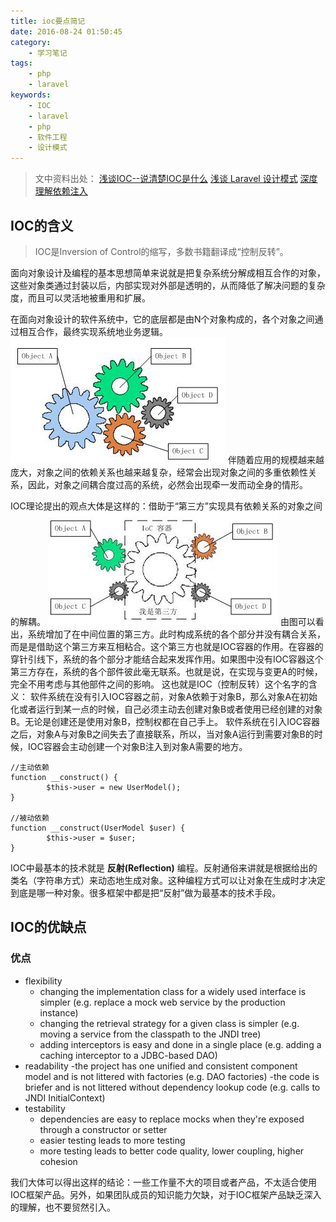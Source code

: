 ```yaml
---
title: ioc要点简记
date: 2016-08-24 01:50:45
category:
    - 学习笔记
tags:
    - php
    - laravel
keywords:
    - IOC
    - laravel
    - php
    - 软件工程
    - 设计模式
---
```


>文中资料出处：
>[浅谈IOC--说清楚IOC是什么](http://www.cnblogs.com/DebugLZQ/archive/2013/06/05/3107957.html)
>[浅谈 Laravel 设计模式](https://phphub.org/topics/1954)
>[深度理解依赖注入](http://www.cnblogs.com/xingyukun/archive/2007/10/20/931331.html)

## IOC的含义

>IOC是Inversion of Control的缩写，多数书籍翻译成“控制反转”。

面向对象设计及编程的基本思想简单来说就是把复杂系统分解成相互合作的对象，这些对象类通过封装以后，内部实现对外部是透明的，从而降低了解决问题的复杂度，而且可以灵活地被重用和扩展。

<!-- more -->

在面向对象设计的软件系统中，它的底层都是由N个对象构成的，各个对象之间通过相互合作，最终实现系统地业务逻辑。
![img](/img/2016-8-31-ioc-notes_1.png)
伴随着应用的规模越来越庞大，对象之间的依赖关系也越来越复杂，经常会出现对象之间的多重依赖性关系，因此，对象之间耦合度过高的系统，必然会出现牵一发而动全身的情形。

IOC理论提出的观点大体是这样的：借助于“第三方”实现具有依赖关系的对象之间的解耦。
![img](/img/2016-8-31-ioc-notes_2.png)
由图可以看出，系统增加了在中间位置的第三方。此时构成系统的各个部分并没有耦合关系，而是是借助这个第三方来互相粘合。这个第三方也就是IOC容器的作用。在容器的穿针引线下，系统的各个部分才能结合起来发挥作用。如果图中没有IOC容器这个第三方存在，系统的各个部件彼此毫无联系。也就是说，在实现与变更A的时候，完全不用考虑与其他部件之间的影响。
这也就是IOC（控制反转）这个名字的含义： 软件系统在没有引入IOC容器之前，对象A依赖于对象B，那么对象A在初始化或者运行到某一点的时候，自己必须主动去创建对象B或者使用已经创建的对象B。无论是创建还是使用对象B，控制权都在自己手上。
软件系统在引入IOC容器之后，对象A与对象B之间失去了直接联系，所以，当对象A运行到需要对象B的时候，IOC容器会主动创建一个对象B注入到对象A需要的地方。

    //主动依赖
    function __construct() {
            $this->user = new UserModel();
    }

    //被动依赖
    function __construct(UserModel $user) {
            $this->user = $user;
    }

IOC中最基本的技术就是 __反射(Reflection)__ 编程。反射通俗来讲就是根据给出的类名（字符串方式）来动态地生成对象。这种编程方式可以让对象在生成时才决定到底是哪一种对象。很多框架中都是把“反射”做为最基本的技术手段。

## IOC的优缺点

### 优点

* flexibility
    - changing the implementation class for a widely used interface is simpler (e.g. replace a mock web service by the production instance)
    - changing the retrieval strategy for a given class is simpler (e.g. moving a service from the classpath to the JNDI tree)
    - adding interceptors is easy and done in a single place (e.g. adding a caching interceptor to a JDBC-based DAO)
* readability
    -the project has one unified and consistent component model and is not littered with factories (e.g. DAO factories)
    -the code is briefer and is not littered without dependency lookup code (e.g. calls to JNDI InitialContext)
* testability
    - dependencies are easy to replace mocks when they're exposed through a constructor or setter
    - easier testing leads to more testing
    - more testing leads to better code quality, lower coupling, higher cohesion

我们大体可以得出这样的结论：一些工作量不大的项目或者产品，不太适合使用IOC框架产品。另外，如果团队成员的知识能力欠缺，对于IOC框架产品缺乏深入的理解，也不要贸然引入。
